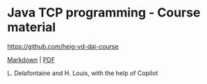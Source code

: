 [markdown]:
  https://github.com/heig-vd-dai-course/heig-vd-dai-course/blob/main/09-java-tcp-programming/COURSE_MATERIAL.md#practical-content
[pdf]:
  https://heig-vd-dai-course.github.io/heig-vd-dai-course/09-java-tcp-programming/09-java-tcp-programming-practical-content.pdf

# Java TCP programming - Course material

<https://github.com/heig-vd-dai-course>

[Markdown][markdown] | [PDF][pdf]

L. Delafontaine and H. Louis, with the help of Copilot
